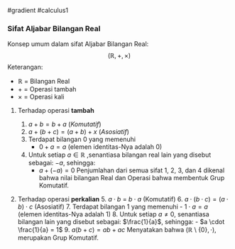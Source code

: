 #gradient #calculus1 

### Sifat Aljabar Bilangan Real

Konsep umum dalam sifat Aljabar Bilangan Real:
$$(\mathbb{R}, +, \times)$$
Keterangan:
- $\mathbb{R}$ = Bilangan Real
- $+$ = Operasi tambah
- $\times$ = Operasi kali

1. Terhadap operasi **tambah**
	1. $a + b = b + a \ (Komutatif)$
	2. $a + (b + c) = (a + b) + x \ (Asosiatif)$
	3. Terdapat bilangan 0 yang memenuhi 
		- $0 + a = a$ (elemen identitas-Nya adalah 0)
	4. Untuk setiap $a \in \mathbb{R}$ ,senantiasa bilangan real lain yang disebut sebagai: $-a$, sehingga:
		- $a + (-a) = 0$
	Penjumlahan dari semua sifat 1, 2, 3, dan 4 dikenal bahwa nilai bilangan Real dan Operasi bahwa membentuk Grup Komutatif.

2. Terhadap operasi **perkalian**
	5. $a \cdot b$   = $b \cdot a$ (Komutatif)
	6. $a \cdot (b \cdot c) = (a \cdot b) \cdot c$ (Asosiatif)
	7. Terdapat bilangan 1 yang memenuhi
	   - $1 \cdot a = a$ (elemen identitas-Nya adalah 1)
	8. Untuk setiap $a \ne 0$, senantiasa bilangan lain yang disebut sebagai: $\frac{1}{a}$, sehingga:
	   - $a \cdot \frac{1}{a} = 1$
	9.  $a(b + c) = ab + ac$
	Menyatakan bahwa $(\mathbb{R}$ \ $\{0\}, \cdot)$, merupakan Grup Komutatif.
	